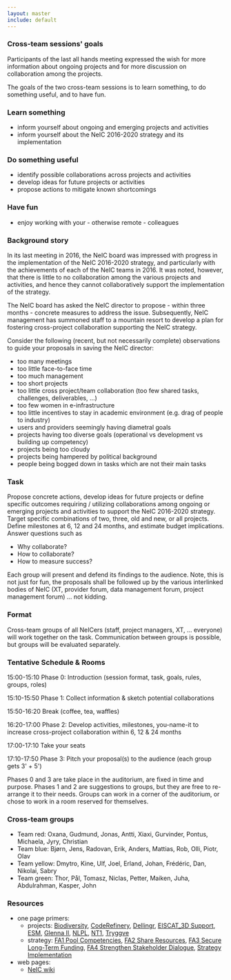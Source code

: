 ```yaml
---
layout: master
include: default
---
```


### Cross-team sessions' goals

Participants of the last all hands meeting expressed the wish for more
information about ongoing projects and for more discussion on collaboration
among the projects.

The goals of the two cross-team sessions is to learn something, to do
something useful, and to have fun.


### Learn something

- inform yourself about ongoing and emerging projects and activities
- inform yourself about the NeIC 2016-2020 strategy and its implementation


### Do something useful

- identify possible collaborations across projects and activities
- develop ideas for future projects or activities
- propose actions to mitigate known shortcomings


### Have fun

- enjoy working with your - otherwise remote - colleagues


### Background story

In its last meeting in 2016, the NeIC board was impressed with progress in
the implementation of the NeIC 2016-2020 strategy, and particularly with the
achievements of each of the NeIC teams in 2016. It was noted, however, that
there is little to no collaboration among the various projects and
activities, and hence they cannot collaboratively support the implementation
of the strategy.

The NeIC board has asked the NeIC director to propose - within three months -
concrete measures to address the issue. Subsequently, NeIC management has
summoned staff to a mountain resort to develop a plan for fostering
cross-project collaboration supporting the NeIC strategy.

Consider the following (recent, but not necessarily complete) observations to guide your proposals in saving the NeIC director:

- too many meetings
- too little face-to-face time
- too much management
- too short projects
- too little cross project/team collaboration (too few shared tasks, challenges, deliverables, ...)
- too few women in e-infrastructure
- too little incentives to stay in academic environment (e.g. drag of people to industry)
- users and providers seemingly having diametral goals
- projects having too diverse goals (operational vs development vs building up competency)
- projects being too cloudy
- projects being hampered by political background
- people being bogged down in tasks which are not their main tasks


### Task

Propose concrete actions, develop ideas for future projects or define
specific outcomes requiring / utilizing collaborations among ongoing
or emerging projects and activities to support the NeIC 2016-2020
strategy. Target specific combinations of two, three, old and new, or all
projects. Define milestones at 6, 12 and 24 months, and estimate budget
implications. Answer questions such as

- Why collaborate?
- How to collaborate?
- How to measure success?

Each group will present and defend its findings to the
audience. Note, this is not just for fun, the proposals shall be
followed up by the various interlinked bodies of NeIC (XT, provider
forum, data management forum, project management forum) ... not
kidding.


### Format

Cross-team groups of all NeICers (staff, project managers, XT, ... everyone)
will work together on the task. Communication between groups is possible, but
groups will be evaluated separately.


### Tentative Schedule & Rooms

15:00-15:10 Phase 0: Introduction (session format, task, goals, rules, groups, roles)

15:10-15:50 Phase 1: Collect information & sketch potential collaborations

15:50-16:20 Break (coffee, tea, waffles)

16:20-17:00 Phase 2: Develop activities, milestones, you-name-it to
increase cross-project collaboration within 6, 12 & 24 months

17:00-17:10 Take your seats

17:10-17:50 Phase 3: Pitch your proposal(s) to the audience (each group gets 3' + 5')

Phases 0 and 3 are take place in the auditorium, are fixed in time and purpose. Phases 1 and 2 are suggestions to groups, but they are free to re-arrange it to their needs. Groups can work in a corner of the auditorium, or chose to work in a room reserved for themselves.


### Cross-team groups

- Team red: Oxana, Gudmund, Jonas, Antti, Xiaxi, Gurvinder, Pontus, Michaela, Jyry, Christian
- Team blue: Bjørn, Jens, Radovan, Erik, Anders, Mattias, Rob, Olli, Piotr, Olav
- Team yellow: Dmytro, Kine, Ulf, Joel, Erland, Johan, Frédéric, Dan, Nikolai, Sabry
- Team green: Thor, Pål, Tomasz, Niclas, Petter, Maiken, Juha, Abdulrahman, Kasper, John


### Resources

- one page primers:
  - projects: [Biodiversity](/media/one-page-primer/bdi.pdf), [CodeRefinery](/media/one-page-primer/coderefinery.pdf), [Dellingr](/media/one-page-primer/dellingr.pdf), [EISCAT_3D Support](/media/one-page-primer/e3ds.pdf), [ESM](/media/one-page-primer/esm.pdf), [Glenna II](/media/one-page-primer/glenna2.pdf), [NLPL](/media/one-page-primer/nlpl.pdf), [NT1](/media/one-page-primer/nt1.pdf), [Tryggve](/media/one-page-primer/tryggve.pdf)
  - strategy: [FA1 Pool Competencies](/media/one-page-primer/fa1.pdf), [FA2 Share Resources](/media/one-page-primer/fa2.pdf), [FA3 Secure Long-Term Funding](/media/one-page-primer/fa3.pdf), [FA4 Strengthen Stakeholder Dialogue](/media/one-page-primer/fa4.pdf), [Strategy Implementation](/media/one-page-primer/strategy.pdf)
- web pages:
  - [NeIC wiki](https://wiki.neic.no/wiki/NeIC_Community_Wiki)
